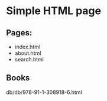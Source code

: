 # Simple HTML page

## Pages:
- index.html
- about.html
- search.html
## Books
db/db/978-91-1-308918-6.html